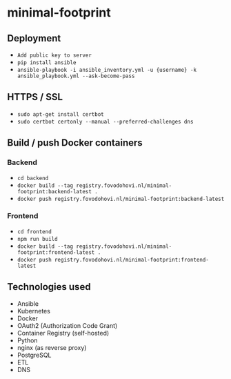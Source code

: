 # minimal-footprint

## Deployment
- ```Add public key to server```
- ```pip install ansible```
- ```ansible-playbook -i ansible_inventory.yml -u {username} -k ansible_playbook.yml --ask-become-pass```

## HTTPS / SSL
- ```sudo apt-get install certbot```
- ```sudo certbot certonly --manual --preferred-challenges dns```

## Build / push Docker containers

### Backend
- ```cd backend```
- ```docker build --tag registry.fovodohovi.nl/minimal-footprint:backend-latest .```
- ```docker push registry.fovodohovi.nl/minimal-footprint:backend-latest```

### Frontend
- ```cd frontend```
- ```npm run build```
- ```docker build --tag registry.fovodohovi.nl/minimal-footprint:frontend-latest .```
- ```docker push registry.fovodohovi.nl/minimal-footprint:frontend-latest```

## Technologies used
- Ansible
- Kubernetes
- Docker
- OAuth2 (Authorization Code Grant)
- Container Registry (self-hosted)
- Python
- nginx (as reverse proxy)
- PostgreSQL
- ETL
- DNS